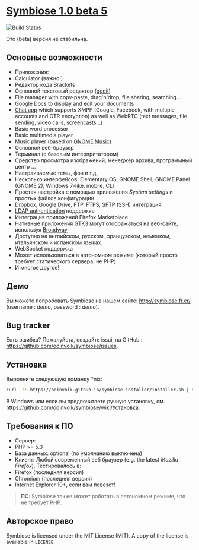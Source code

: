 [Symbiose 1.0 beta 5](http://symbiose.fr.cr/)
==============================================

[![Build Status](https://travis-ci.org/symbiose/symbiose.svg?branch=master)](https://travis-ci.org/symbiose/symbiose)

Это (beta) версия не стабильна. 

Основные возможности
------------

* Приложения:
 * Calculator (важно!)
 * Редактор кода Brackets
 * Основной текстовый редактор ([gedit](https://en.wikipedia.org/wiki/Gedit))
 * File manager with copy-paste, drag'n'drop, file sharing, searching...
 * Google Docs to display and edit your documents
 * [Chat app](https://github.com/odinvolk/symbiose/wiki/Empathy) which supports XMPP (Google, Facebook, with multiple accounts and OTR encryption) as well as WebRTC (text messages, file sending, video calls, screencasts...)
 * Basic word processor
 * Basic multimedia player
 * Music player (based on [GNOME Music](https://wiki.gnome.org/Apps/Music))
 * Основной веб-браузер
 * Терминал (с базовым интерпритатором)
 * Средство просмотра изображений, менеджер архива, программный центр ...
 * Настраиваемые темы, фон и т.д.
 * Несколько интерфейсов: Elementary OS, GNOME Shell, GNOME Panel (GNOME 2), Windows 7-like, mobile, CLI
 * Простая настройка с помощью приложения _System settings_ и простых файлов конфигурации
 * Dropbox, Google Drive, FTP, FTPS, SFTP (SSH) интеграция
 * [LDAP authentication](https://github.com/odinvolk/symbiose/wiki/LDAP-authentication) поддержка
 * Интеграция приложений Firefox Marketplace
 * Нативные приложения GTK3 могут отображаться на веб-сайте, используя [Broadway](https://github.com/odinvolk/symbiose/wiki/Broadway)
 * Доступно на английском, русском, французском, немецком, итальянском и испанском языках.
 * WebSocket поддержка
 * Может использоваться в автономном режиме (который просто требует статического сервера, не PHP)
 * И многое другое!

Демо
----

Вы можете попробовать Symbiose на нашем сайте: http://symbiose.fr.cr/ (username : _demo_, password : _demo_).

Bug tracker
-----------

Есть ошибка? Пожалуйста, создайте issui, на GitHub : https://github.com/odinvolk/symbiose/issues.

Установка
----------

Выполните следующую команду *nix:
```bash
curl -sS https://odinvolk.github.io/symbiose-installer/installer.sh | sh
```

В Windows или если вы предпочитаете ручную установку, см. https://github.com/odinvolk/symbiose/wiki/Установка.

Требования к ПО
---------------------

* Сервер: 
 * PHP >= 5.3
 * База данных: optional (по умолчанию выключена)
* Клиент: Любой современный веб браузер (e.g. the latest *Mozilla Firefox*). Тестировалось в:
 * Firefox (последняя версия)
 * Chromium (последняя версия)
 * Internet Explorer 10+, если вам повезет!

> **ПС**: Symbiose также может работать в автономном режиме, что не требует PHP.

Авторское право
---------

Symbiose is licensed under the MIT License (MIT). A copy of the license is available in `LICENSE`.
